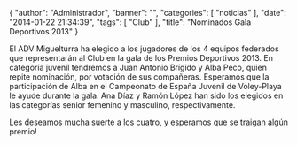 {
  "author": "Administrador", 
  "banner": "", 
  "categories": [
    "noticias"
  ], 
  "date": "2014-01-22 21:34:39", 
  "tags": [
    "Club"
  ], 
  "title": "Nominados Gala Deportivos 2013"
}

El ADV Miguelturra ha elegido a los jugadores de los 4 equipos federados que representarán al Club en la gala de los Premios Deportivos 2013. En categoría juvenil tendremos a Juan Antonio Brígido y Alba Peco, quien repite nominación, por votación de sus compañeras. Esperamos que la participación de Alba en el Campeonato de España Juvenil de Voley-Playa le ayude durante la gala. Ana Díaz y Ramón López han sido los elegidos en las categorías senior femenino y masculino, respectivamente.

Les deseamos mucha suerte a los cuatro, y esperamos que se traigan algún premio!

